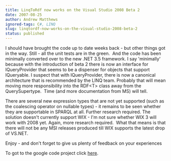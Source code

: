 ```yaml
---
title: LinqToRdf now works on the Visual Studio 2008 Beta 2
date: 2007-08-25
author: Andrew Matthews
ignored-tags: C#, LINQ
slug: linqtordf-now-works-on-the-visual-studio-2008-beta-2
status: published
---
```


I should have brought the code up to date weeks back - but other things got in the way. Still - all the unit tests are in the green.  And the code has been minimally converted over to the new .NET 3.5 framework. I say 'minimally' because with the introduction of beta 2 there is now an interface for IQueryProvider that seems to be a dispenser for objects that support IQueryable. I suspect that with IQueryProvider, there is now a canonical architecture that is recommended by the LINQ team. Probably that will mean moving more responsibility into the RDF\<T\> class away from the QuerySupertype.  Time (and more documentation from MS) will tell.

There are several new expression types that are not yet supported (such as the coalescing operator on nullable types) - it remains to be seen whether they are supportable in SPARQL at all. Further research required. The solution doesn't currently support WIX - I'm not sure whether WIX 3 will work with 2008 yet. Again, more research required.  What that means is that there will not be any MSI releases produced till WIX supports the latest drop of VS.NET.

Enjoy - and don't forget to give us plenty of feedback on your experiences

To got to the google code project click [here](http://code.google.com/p/linqtordf/).
